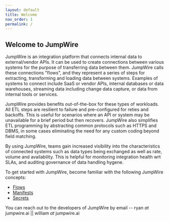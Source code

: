 ```yaml
---
layout: default
title: Welcome
nav_order: 1
permalink: /
---
```


## Welcome to JumpWire

JumpWire is an integration platform that connects internal data to external/vendor APIs. It can be used to create connections between various systems for the purpose of transferring data between them. JumpWire calls these connections "flows", and they represent a series of steps for extracting, transforming and loading data between systems. Examples of systems to connect include SaaS or vendor APIs, internal databases or data warehouses, streaming data including change data capture, or data from internal tools or services.

JumpWire provides benefits out-of-the-box for these types of workloads. All ETL steps are resilient to failure and pre-configured for reties and backoffs. This is useful for scenarios where an API or system may be unavailable for a brief period but then recovers. JumpWire also simplifies ETL programming by abstracting common protocols such as HTTPS and DBMS, in some cases eliminating the need for any custom coding beyond field matching.

By using JumpWire, teams gain increased visibility into the characteristics of connected systems such as data types being exchanged as well as rate, volume and availability. This is helpful for monitoring integration health wrt SLAs, and auditing governance of data handling hygene.

To get started with JumpWire, become familiar with the following JumpWire concepts:

- [Flows](flows)
- [Manifests](manifests)
- [Secrets](secrets)

You can reach out to the developers of JumpWire by email -- ryan _at_ jumpwire.ai || william _at_ jumpwire.ai
